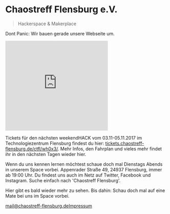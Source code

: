 # Chaostreff Flensburg e.V.
> Hackerspace & Makerplace

Dont Panic: Wir bauen gerade unsere Webseite um.

<iframe src="https://giphy.com/embed/12bVDtXPOzYwda" width="320" height="280" frameBorder="0" class="giphy-embed" allowFullScreen></iframe>

Tickets für den nächsten weekendHACK vom 03.11-05.11.2017 im Technologiezentrum Flensburg findest du hier: [tickets.chaostreff-flensburg.de/ctfl/wh0x3/](https://tickets.chaostreff-flensburg.de/ctfl/wh0x3/). Mehr Infos, den Fahrplan und vieles mehr findet ihr in den nächsten Tagen wieder hier.

Wenn du uns kennen lernen möchtest schaue doch mal Dienstags Abends in unserem Space vorbei. Appenrader Straße 49, 24937 Flensburg, immer ab 19:00 Uhr. Du findest uns auch im Netz auf Twitter, Facebook und Instagram. Suche einfach nach 'Chaostreff Flensburg'.

Hier gibt es bald wieder mehr zu sehen. Bis dahin: Schau doch mal auf eine Mate bei uns im Space vorbei.

[mail@chaostreff-flensburg.de](mailto:mail@chaostreff-flensburg.de)[Impressum](/impressum.md)
